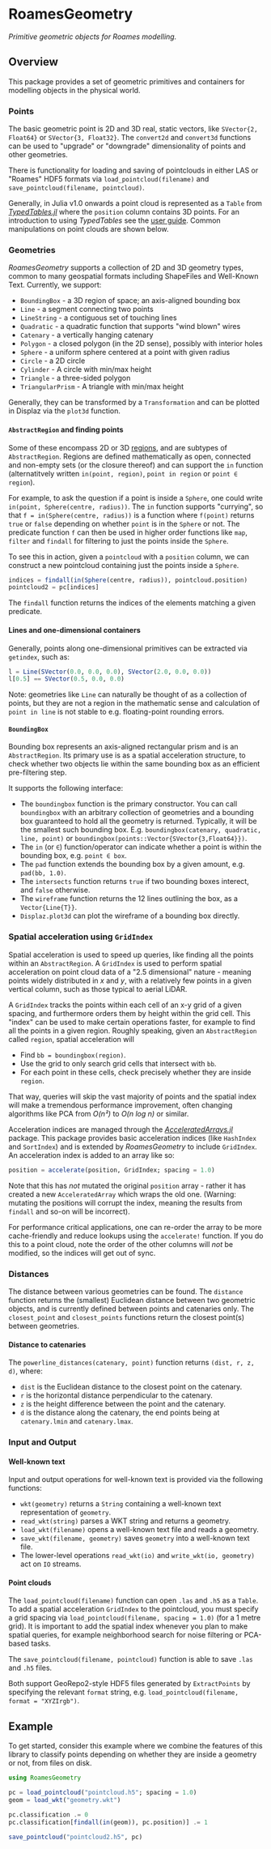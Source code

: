 # RoamesGeometry

*Primitive geometric objects for Roames modelling.*

## Overview

This package provides a set of geometric primitives and containers for modelling objects
in the physical world.

### Points

The basic geometric point is 2D and 3D real, static vectors, like `SVector{2, Float64}`
or `SVector{3, Float32}`. The `convert2d` and `convert3d` functions can be used to
"upgrade" or "downgrade" dimensionality of points and other geometries.

There is functionality for loading and saving of pointclouds in either LAS or "Roames"
HDF5 formats via `load_pointcloud(filename)` and `save_pointcloud(filename, pointcloud)`.

Generally, in Julia v1.0 onwards a point cloud is represented as a `Table` from
[*TypedTables.jl*](https://github.com/FugroRoames/TypedTables.jl) where the `position`
column contains 3D points. For an introduction to using *TypedTables* see the 
[user guide](https://fugroroames.github.io/TypedTables.jl/latest/). Common manipulations on point
clouds are shown below.

### Geometries

*RoamesGeometry* supports a collection of 2D and 3D geometry types, common to many
geospatial formats including ShapeFiles and Well-Known Text. Currently, we support:

 * `BoundingBox` - a 3D region of space; an axis-aligned bounding box
 * `Line` - a segment connecting two points
 * `LineString` - a contiguous set of touching lines
 * `Quadratic` - a quadratic function that supports "wind blown" wires
 * `Catenary` - a vertically hanging catenary
 * `Polygon` - a closed polygon (in the 2D sense), possibly with interior holes
 * `Sphere` - a uniform sphere centered at a point with given radius
 * `Circle` - a 2D circle
 * `Cylinder` - A circle with min/max height
 * `Triangle` - a three-sided polygon
 * `TriangularPrism` - A triangle with min/max height

Generally, they can be transformed by a `Transformation` and can be plotted in Displaz
via the `plot3d` function.

#### `AbstractRegion` and finding points

Some of these encompass 2D or 3D [regions](https://en.wikipedia.org/wiki/Region_(mathematics)),
and are subtypes of `AbstractRegion`. Regions are defined mathematically as open, connected
and non-empty sets (or the closure thereof) and can support the `in` function (alternatitvely
written `in(point, region)`, `point in region` or `point ∈ region`).

For example, to ask the question if a point is inside a `Sphere`, one could write
`in(point, Sphere(centre, radius))`. The `in` function supports "currying", so that
`f = in(Sphere(centre, radius))` is a function where `f(point)` returns `true` or
`false` depending on whether `point` is in the `Sphere` or not. The predicate function
`f` can then be used in higher order functions like `map`, `filter` and `findall` for
filtering to just the points inside the `Sphere`.

To see this in action, given a `pointcloud` with a `position` column, we can construct
a new pointcloud containing just the points inside a `Sphere`.

```julia
indices = findall(in(Sphere(centre, radius)), pointcloud.position)
pointcloud2 = pc[indices]
```

The `findall` function returns the indices of the elements matching a given predicate.

#### Lines and one-dimensional containers

Generally, points along one-dimensional primitives can be extracted via `getindex`, such as:

```julia
l = Line(SVector(0.0, 0.0, 0.0), SVector(2.0, 0.0, 0.0))
l[0.5] == SVector(0.5, 0.0, 0.0)
```

Note: geometries like `Line` can naturally be thought of as a collection of points, but
they are not a region in the mathematic sense and calculation of `point in line` is not
stable to e.g. floating-point rounding errors.

#### `BoundingBox`

Bounding box represents an axis-aligned rectangular prism and is an `AbstractRegion`.
Its primary use is as a spatial acceleration structure, to check whether two objects
lie within the same bounding box as an efficient pre-filtering step.

It supports the following interface:

 * The `boundingbox` function is the primary constructor. You can call
   `boundingbox` with an arbitrary collection of geometries and a bounding box
   guaranteed to hold all the geometry is returned. Typically, it will be the
   smallest such bounding box. E.g. `boundingbox(catenary, quadratic, line, point)`
   or `boundingbox(points::Vector{SVector{3,Float64}})`.
 * The `in` (or `∈`) function/operator can indicate whether a point is within
   the bounding box, e.g. `point ∈ box`.
 * The `pad` function extends the bounding box by a given amount, e.g. `pad(bb, 1.0)`.
 * The `intersects` function returns `true` if two bounding boxes interect, and
   `false` otherwise.
 * The `wireframe` function returns the 12 lines outlining the box, as a
   `Vector{Line{T}}`.
 * `Displaz.plot3d` can plot the wireframe of a bounding box directly.

### Spatial acceleration using `GridIndex`

Spatial acceleration is used to speed up queries, like finding all the points within
an `AbstractRegion`. A `GridIndex` is used to perform spatial acceleration on
point cloud data of a "2.5 dimensional" nature - meaning points widely distributed
in *x* and *y*, with a relatively few points in a given vertical column, such as
those typical to aerial LiDAR.

A `GridIndex` tracks the points within each cell of an x-y grid of a given spacing,
and furthermore orders them by height within the grid cell. This "index" can be
used to make certain operations faster, for example to find all the points in
a given region. Roughly speaking, given an `AbstractRegion` called `region`,
spatial acceleration will

 * Find `bb = boundingbox(region)`.
 * Use the grid to only search grid cells that intersect with `bb`.
 * For each point in these cells, check precisely whether they are inside `region`.

That way, queries will skip the vast majority of points and the spatial index will make
a tremendous performance improvement, often changing algorithms like PCA from
*O(n²)* to *O(n log n)* or similar.

Acceleration indices are managed through the
[*AcceleratedArrays.jl*](https://github.com/andyferris/AcceleratedArrays.jl) package.
This package provides basic acceleration indices (like `HashIndex` and `SortIndex`)
and is extended by *RoamesGeometry* to include `GridIndex`. An acceleration index
is added to an array like so:

```julia
position = accelerate(position, GridIndex; spacing = 1.0)
```

Note that this has *not* mutated the original `position` array - rather it has created a
new `AcceleratedArray` which wraps the old one. (Warning: mutating the positions will
corrupt the index, meaning the results from `findall` and so-on will be incorrect).

For performance critical applications, one can re-order the array to be more cache-friendly
and reduce lookups using the `accelerate!` function. If you do this to a point cloud,
note the order of the other columns will *not* be modified, so the indices will get out
of sync.

### Distances

The distance between various geometries can be found. The `distance` function
returns the (smallest) Euclidean distance between two geometric objects, and
is currently defined between points and catenaries only. The `closest_point`
and `closest_points` functions return the closest point(s) between geometries.

#### Distance to catenaries

The `powerline_distances(catenary, point)` function returns `(dist, r, z, d)`,
where:

 * `dist` is the Euclidean distance to the closest point on the catenary.
 * `r` is the horizontal distance perpendicular to the catenary.
 * `z` is the height difference between the point and the catenary.
 * `d` is the distance along the catenary, the end points being at
   `catenary.lmin` and `catenary.lmax`.

### Input and Output

#### Well-known text

Input and output operations for well-known text is provided via the following functions:

 * `wkt(geometry)` returns a `String` containing a well-known text representation of `geometry`.
 * `read_wkt(string)` parses a WKT string and returns a geometry.
 * `load_wkt(filename)` opens a well-known text file and reads a geometry.
 * `save_wkt(filename, geometry)` saves `geometry` into a well-known text file.
 * The lower-level operations `read_wkt(io)` and `write_wkt(io, geometry)` act on `IO` streams.

#### Point clouds

The `load_pointcloud(filename)` function can open `.las` and `.h5` as a `Table`. To add
a spatial acceleration `GridIndex` to the pointcloud, you must specify a grid spacing
via `load_pointcloud(filename, spacing = 1.0)` (for a 1 metre grid). It is important to
add the spatial index whenever you plan to make spatial queries, for example neighborhood
search for noise filtering or PCA-based tasks.

The `save_pointcloud(filename, pointcloud)` function is able to save `.las` and `.h5`
files.

Both support GeoRepo2-style HDF5 files generated by `ExtractPoints` by specifying the
relevant `format` string, e.g. `load_pointcloud(filename, format = "XYZIrgb")`.

## Example

To get started, consider this example where we combine the features of this library
to classify points depending on whether they are inside a geometry or not, from files
on disk.

```julia
using RoamesGeometry

pc = load_pointcloud("pointcloud.h5"; spacing = 1.0)
geom = load_wkt("geometry.wkt")

pc.classification .= 0
pc.classification[findall(in(geom)), pc.position)] .= 1

save_pointcloud("pointcloud2.h5", pc)
```